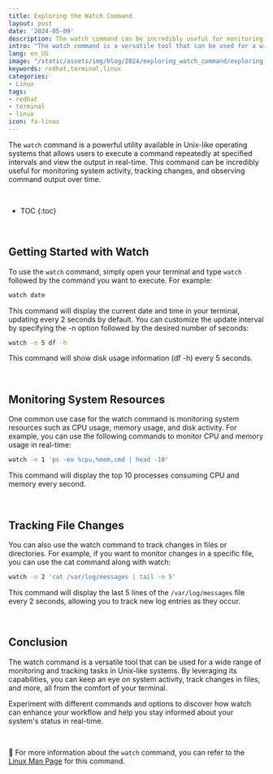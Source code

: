 ```yaml
---
title: Exploring the Watch Command
layout: post
date: '2024-05-09'
description: The watch command can be incredibly useful for monitoring system activity, tracking changes, and observing command output over time.
intro: "The watch command is a versatile tool that can be used for a wide range of monitoring and tracking tasks in Unix-like systems."
lang: en_US
image: "/static/assets/img/blog/2024/exploring_watch_command/exploring_watch_command.jpg"
keywords: redhat,terminal,linux
categories:
- Linux
tags:
- redhat
- terminal
- linux
icon: fa-linux
---
```


The `watch` command is a powerful utility available in Unix-like operating systems that allows users to execute a command repeatedly at specified intervals and view the output in real-time. This command can be incredibly useful for monitoring system activity, tracking changes, and observing command output over time.

<br>

* TOC 
{:toc}

<br>

## Getting Started with Watch

To use the `watch` command, simply open your terminal and type `watch` followed by the command you want to execute. For example:

```bash
watch date
```

This command will display the current date and time in your terminal, updating every 2 seconds by default. You can customize the update interval by specifying the -n option followed by the desired number of seconds:

```bash
watch -n 5 df -h
```

This command will show disk usage information (df -h) every 5 seconds.

<br>

## Monitoring System Resources

One common use case for the watch command is monitoring system resources such as CPU usage, memory usage, and disk activity. For example, you can use the following commands to monitor CPU and memory usage in real-time:

```bash
watch -n 1 'ps -eo %cpu,%mem,cmd | head -10'
```

This command will display the top 10 processes consuming CPU and memory every second.

<br>

## Tracking File Changes

You can also use the watch command to track changes in files or directories. For example, if you want to monitor changes in a specific file, you can use the cat command along with watch:

```bash
watch -n 2 'cat /var/log/messages | tail -n 5'
```

This command will display the last 5 lines of the `/var/log/messages` file every 2 seconds, allowing you to track new log entries as they occur.

<br>

## Conclusion

The watch command is a versatile tool that can be used for a wide range of monitoring and tracking tasks in Unix-like systems. By leveraging its capabilities, you can keep an eye on system activity, track changes in files, and more, all from the comfort of your terminal.

Experiment with different commands and options to discover how watch can enhance your workflow and help you stay informed about your system's status in real-time.

<br>

📝 For more information about the `watch` command, you can refer to the [Linux Man Page](https://linux.die.net/man/1/watch) for this command. 